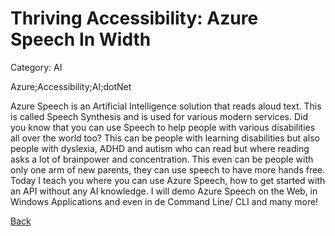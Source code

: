 # Thriving Accessibility: Azure Speech In Width

Category: AI

Azure;Accessibility;AI;dotNet

Azure Speech is an Artificial Intelligence solution that reads aloud text. This is called Speech Synthesis and is used for various modern services.  Did you know that you can use Speech to help people with various disabilities all  over the world too? This can be people with learning disabilities but also people with dyslexia, ADHD and autism who can read but where reading asks a lot of brainpower and concentration. This even can be people with only one arm of new parents, they can use speech to have more hands free.
Today I teach you where you can use Azure Speech, how to get started with an API without any AI knowledge. I will demo Azure Speech on the Web, in Windows Applications and even in de Command Line/ CLI and many more!

[Back](AI.md)
